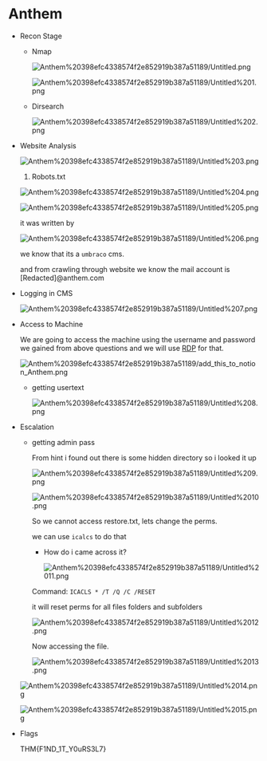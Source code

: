 # Anthem

- Recon Stage
    - Nmap

        ![Anthem%20398efc4338574f2e852919b387a51189/Untitled.png](Anthem%20398efc4338574f2e852919b387a51189/Untitled.png)

        ![Anthem%20398efc4338574f2e852919b387a51189/Untitled%201.png](Anthem%20398efc4338574f2e852919b387a51189/Untitled%201.png)

    - Dirsearch

        ![Anthem%20398efc4338574f2e852919b387a51189/Untitled%202.png](Anthem%20398efc4338574f2e852919b387a51189/Untitled%202.png)

- Website Analysis

    ![Anthem%20398efc4338574f2e852919b387a51189/Untitled%203.png](Anthem%20398efc4338574f2e852919b387a51189/Untitled%203.png)

    1. Robots.txt

    ![Anthem%20398efc4338574f2e852919b387a51189/Untitled%204.png](Anthem%20398efc4338574f2e852919b387a51189/Untitled%204.png)

    ![Anthem%20398efc4338574f2e852919b387a51189/Untitled%205.png](Anthem%20398efc4338574f2e852919b387a51189/Untitled%205.png)

    it was written by

    ![Anthem%20398efc4338574f2e852919b387a51189/Untitled%206.png](Anthem%20398efc4338574f2e852919b387a51189/Untitled%206.png)

    we know that its a `umbraco` cms.

    and from crawling through website we know the mail account is [Redacted]@anthem.com

- Logging in CMS

    ![Anthem%20398efc4338574f2e852919b387a51189/Untitled%207.png](Anthem%20398efc4338574f2e852919b387a51189/Untitled%207.png)

- Access to Machine

    We are going to access the machine using the username and password we gained from above questions and we will use [RDP](https://www.notion.so/RDP-9af7b35383814de58dec025fba0a6594) for that.

    ![Anthem%20398efc4338574f2e852919b387a51189/add_this_to_notion_Anthem.png](Anthem%20398efc4338574f2e852919b387a51189/add_this_to_notion_Anthem.png)

    - getting usertext

        ![Anthem%20398efc4338574f2e852919b387a51189/Untitled%208.png](Anthem%20398efc4338574f2e852919b387a51189/Untitled%208.png)

- Escalation
    - getting admin pass

        From hint i found out there is some hidden directory so i looked it up

        ![Anthem%20398efc4338574f2e852919b387a51189/Untitled%209.png](Anthem%20398efc4338574f2e852919b387a51189/Untitled%209.png)

        ![Anthem%20398efc4338574f2e852919b387a51189/Untitled%2010.png](Anthem%20398efc4338574f2e852919b387a51189/Untitled%2010.png)

        So we cannot access restore.txt, lets change the perms.

        we can use `icalcs` to do that

        - How do i came across it?

            ![Anthem%20398efc4338574f2e852919b387a51189/Untitled%2011.png](Anthem%20398efc4338574f2e852919b387a51189/Untitled%2011.png)

        Command: `ICACLS * /T /Q /C /RESET`

        it will reset perms for all files folders and subfolders

        ![Anthem%20398efc4338574f2e852919b387a51189/Untitled%2012.png](Anthem%20398efc4338574f2e852919b387a51189/Untitled%2012.png)

        Now accessing the file.

        ![Anthem%20398efc4338574f2e852919b387a51189/Untitled%2013.png](Anthem%20398efc4338574f2e852919b387a51189/Untitled%2013.png)

    ![Anthem%20398efc4338574f2e852919b387a51189/Untitled%2014.png](Anthem%20398efc4338574f2e852919b387a51189/Untitled%2014.png)

    ![Anthem%20398efc4338574f2e852919b387a51189/Untitled%2015.png](Anthem%20398efc4338574f2e852919b387a51189/Untitled%2015.png)

- Flags

    THM{F1ND_1T_Y0uRS3L7}
